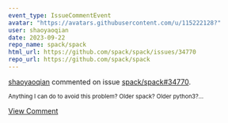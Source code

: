 ```yaml
---
event_type: IssueCommentEvent
avatar: "https://avatars.githubusercontent.com/u/115222128?"
user: shaoyaoqian
date: 2023-09-22
repo_name: spack/spack
html_url: https://github.com/spack/spack/issues/34770
repo_url: https://github.com/spack/spack
---
```


<a href='https://github.com/shaoyaoqian' target='_blank'>shaoyaoqian</a> commented on issue <a href='https://github.com/spack/spack/issues/34770' target='_blank'>spack/spack#34770</a>.

<small>Anything I can do to avoid this problem? Older spack? Older python3?...</small>

<a href='https://github.com/spack/spack/issues/34770' target='_blank'>View Comment</a>